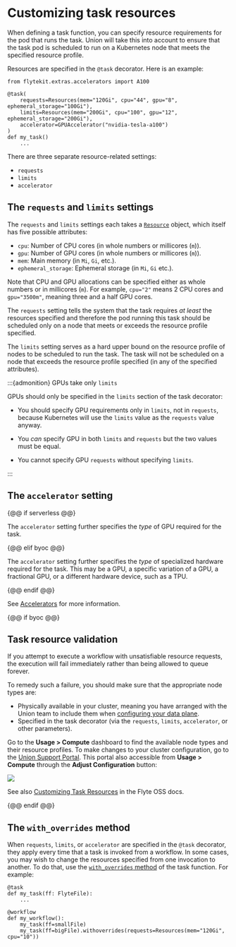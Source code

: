 # Customizing task resources

When defining a task function, you can specify resource requirements for the pod that runs the task.
Union will take this into account to ensure that the task pod is scheduled to run on a Kubernetes node that meets the specified resource profile.

Resources are specified in the `@task` decorator. Here is an example:

```{code-block} python
from flytekit.extras.accelerators import A100

@task(
    requests=Resources(mem="120Gi", cpu="44", gpu="8", ephemeral_storage="100Gi"),
    limits=Resources(mem="200Gi", cpu="100", gpu="12", ephemeral_storage="200Gi"),
    accelerator=GPUAccelerator("nvidia-tesla-a100")
)
def my_task()
    ...
```

There are three separate resource-related settings:

* `requests`
* `limits`
* `accelerator`

## The `requests` and `limits` settings

The `requests` and `limits` settings each takes a [`Resource`](https://docs.flyte.org/en/latest/api/flytekit/generated/flytekit.Resources.html#flytekit-resources) object, which itself has five possible attributes:

* `cpu`: Number of CPU cores (in whole numbers or millicores (`m`)).
* `gpu`: Number of GPU cores (in whole numbers or millicores (`m`)).
* `mem`: Main memory (in `Mi`, `Gi`, etc.).
* `ephemeral_storage`: Ephemeral storage (in `Mi`,  `Gi` etc.).

Note that CPU and GPU allocations can be specified either as whole numbers or in millicores (`m`). For example, `cpu="2"` means 2 CPU cores and `gpu="3500m"`, meaning three and a half GPU cores.

The `requests` setting tells the system that the task requires _at least_ the resources specified and therefore the pod running this task should be scheduled only on a node that meets or exceeds the resource profile specified.

The `limits` setting serves as a hard upper bound on the resource profile of nodes to be scheduled to run the task.
The task will not be scheduled on a node that exceeds the resource profile specified (in any of the specified attributes).

:::{admonition} GPUs take only `limits`

GPUs should only be specified in the `limits` section of the task decorator:

* You should specify GPU requirements only in `limits`, not in `requests`, because Kubernetes will use the `limits` value as the `requests` value anyway.

* You *can* specify GPU in both `limits` and `requests` but the two values must be equal.

* You cannot specify GPU `requests` without specifying `limits`.

:::

## The `accelerator` setting

{@@ if serverless @@}

The `accelerator` setting further specifies the *type* of GPU required for the task.

{@@ elif byoc @@}

The `accelerator` setting further specifies the *type* of specialized hardware required for the task.
This may be a GPU, a specific variation of a GPU, a fractional GPU, or a different hardware device, such as a TPU.

{@@ endif @@}

See [Accelerators](./accelerators) for more information.

{@@ if byoc @@}

## Task resource validation

If you attempt to execute a workflow with unsatisfiable resource requests, the execution will fail immediately rather than being allowed to queue forever.

To remedy such a failure, you should make sure that the appropriate node types are:
* Physically available in your cluster, meaning you have arranged with the Union team to include them when [configuring your data plane](../../../data-plane-setup/configuring-your-data-plane).
* Specified in the task decorator (via the `requests`, `limits`, `accelerator`, or other parameters).

Go to the **Usage > Compute** dashboard to find the available node types and their resource profiles.
To make changes to your cluster configuration, go to the [Union Support Portal](https://get.support.union.ai/servicedesk/customer/portal/1/group/6/create/30).
This portal also accessible from **Usage > Compute** through the **Adjust Configuration** button:

![](/_static/images/adjust-configuration.png)

See also [Customizing Task Resources](https://docs.flyte.org/en/latest/deployment/configuration/customizable_resources.html#task-resources) in the Flyte OSS docs.

{@@ endif @@}

## The `with_overrides` method

When `requests`, `limits`, or `accelerator` are specified in the `@task` decorator, they apply every time that a task is invoked from a workflow.
In some cases, you may wish to change the resources specified from one invocation to another.
To do that, use the [`with_overrides` method](https://docs.flyte.org/en/latest/flytesnacks/examples/productionizing/customizing_resources.html#resource-with-overrides) of the task function.
For example:

```{code-block} python
@task
def my_task(ff: FlyteFile):
    ...

@workflow
def my_workflow():
    my_task(ff=smallFile)
    my_task(ff=bigFile).withoverrides(requests=Resources(mem="120Gi", cpu="10"))
```
